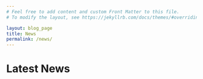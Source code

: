 ```yaml
---
# Feel free to add content and custom Front Matter to this file.
# To modify the layout, see https://jekyllrb.com/docs/themes/#overriding-theme-defaults

layout: blog_page
title: News
permalink: /news/
---
```


# Latest News
